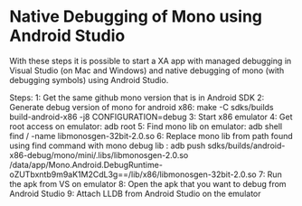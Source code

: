 # Native Debugging of Mono using Android Studio

With these steps it is possible to start a XA app with managed debugging in Visual Studio (on Mac and Windows) and native debugging of mono (with debugging symbols) using Android Studio.  

Steps:
1: Get the same github mono version that is in Android SDK
2: Generate debug version of mono for android x86:
    make -C sdks/builds build-android-x86 -j8 CONFIGURATION=debug
3: Start x86 emulator
4: Get root access on emulator:
    adb root
5: Find mono lib on emulator:
    adb shell
    find / -name libmonosgen-32bit-2.0.so
6: Replace mono lib from path found using find command with mono debug lib :
    adb push sdks/builds/android-x86-debug/mono/mini/.libs/libmonosgen-2.0.so /data/app/Mono.Android.DebugRuntime-oZUTbxntb9m9aK1M2CdL3g==/lib/x86/libmonosgen-32bit-2.0.so
7: Run the apk from VS on emulator
8: Open the apk that you want to debug from Android Studio
9: Attach LLDB from Android Studio on the emulator


